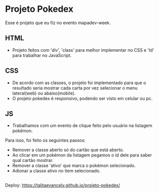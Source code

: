 # Projeto Pokedex
Esse é projeto que eu fiz no evento mapadev-week.

## HTML
- Projeto feitos com 'div', 'class' para melhor implementar no CSS e 'Id' para trabalhar no JavaScript.

## CSS
- De acordo com as classes, o projeto foi implementado para que o resultado seria mostrar cada carta por vez selecionar
o menu lateral(web) ou abaixo(mobile).
- O projeto pokedex é responsivo, podendo ser visto em celular ou pc.

## JS
- Trabalhamos com um evento de clique feito pelo usuário na listagem pokémon.

Para isso, foi feito os seguintes passos:

- Remover a classe aberto só do cartão que está aberto.
- Ao clicar em um pokémon da listagem pegamos o id dele para saber qual cartão mostrar.
- Remover a classe 'ativo' que marca o pokémon selecionado.
- Adionar a classe ativo no item selecionado.
##
Deploy: https://talitaevancely.github.io/projeto-pokedex/


 
